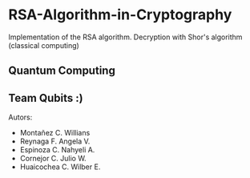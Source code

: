 # RSA-Algorithm-in-Cryptography
Implementation of the RSA algorithm. Decryption with Shor's algorithm (classical computing)

## Quantum Computing
## Team Qubits :)
Autors:
* Montañez C. Willians
* Reynaga F. Angela V.
* Espinoza C. Nahyeli A.
* Cornejor C. Julio W.
* Huaicochea C. Wilber E.
